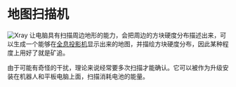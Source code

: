 # 地图扫描机
![Xray](oredict:oc:geolyzer)
让电脑具有扫描周边地形的能力，会把周边的方块硬度分布描述出来，可以生成一个能够在[全息投影机](hologram1.md)显示出来的地图，并描绘方块硬度分布，因此某种程度上用好了就是矿追。

由于可能有奇怪的干扰，理论来说经常要多次扫描才能确认。它可以被作为升级安装在机器人和平板电脑上面，扫描消耗电池的能量。
